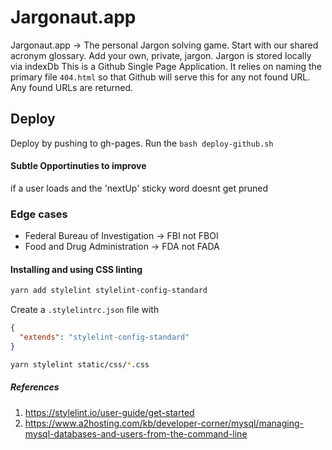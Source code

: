 # Jargonaut.app

Jargonaut.app -> The personal Jargon solving game. Start with our shared acronym glossary. Add your own, private, jargon. Jargon is stored locally via indexDb
This is a Github Single Page Application. It relies on naming the primary file `404.html` so that Github will serve this for any not found URL. Any found URLs are returned.

## Deploy

Deploy by pushing to gh-pages. Run the `bash deploy-github.sh`


#### Subtle Opportinuties to improve

if a user loads and the 'nextUp' sticky word
doesnt get pruned


### Edge cases

+ Federal Bureau of Investigation -> FBI not FBOI
+ Food and Drug Administration -> FDA not FADA


#### Installing and using CSS linting 

```sh
yarn add stylelint stylelint-config-standard
```
Create a `.stylelintrc.json` file with 

```json
{
  "extends": "stylelint-config-standard"
}
```

```sh
yarn stylelint static/css/*.css
```

##### References

1. https://stylelint.io/user-guide/get-started
1. https://www.a2hosting.com/kb/developer-corner/mysql/managing-mysql-databases-and-users-from-the-command-line


